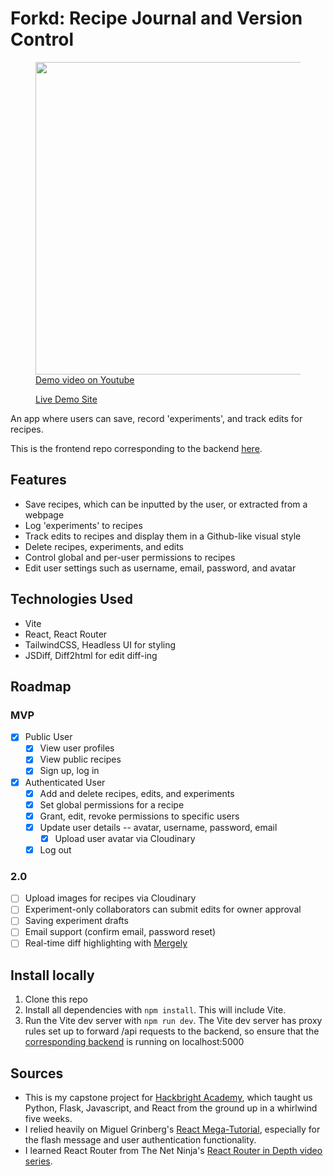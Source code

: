 # Forkd: Recipe Journal and Version Control


<figure>
<img src=".github/images/demo.gif" width="500" />
<a href="https://www.youtube.com/watch?v=ZVaxeGYfDWc">
<figcaption>Demo video on Youtube</figcaption>
</a>

<a href="http://3.14.77.97">Live Demo Site</a>
</figure>

An app where users can save, record 'experiments', and track edits for recipes.

This is the frontend repo corresponding to the backend [here](https://github.com/bianxm/forkd-backend).

## Features
- Save recipes, which can be inputted by the user, or extracted from a webpage
- Log 'experiments' to recipes
- Track edits to recipes and display them in a Github-like visual style
- Delete recipes, experiments, and edits
- Control global and per-user permissions to recipes
- Edit user settings such as username, email, password, and avatar

## Technologies Used
- Vite
- React, React Router
- TailwindCSS, Headless UI for styling
- JSDiff, Diff2html for edit diff-ing

## Roadmap
### MVP
- [x] Public User
  - [x] View user profiles
  - [x] View public recipes
  - [x] Sign up, log in
- [x] Authenticated User
  - [x] Add and delete recipes, edits, and experiments
  - [x] Set global permissions for a recipe
  - [x] Grant, edit, revoke permissions to specific users
  - [x] Update user details -- avatar, username, password, email
    - [x] Upload user avatar via Cloudinary 
  - [x] Log out
### 2.0
- [ ] Upload images for recipes via Cloudinary
- [ ] Experiment-only collaborators can submit edits for owner approval
- [ ] Saving experiment drafts
- [ ] Email support (confirm email, password reset)
- [ ] Real-time diff highlighting with [Mergely](https://www.mergely.com/)

## Install locally
1. Clone this repo
2. Install all dependencies with ```npm install```. This will include Vite. 
3. Run the Vite dev server with ```npm run dev```. The Vite dev server has proxy rules set up to forward /api requests to the backend, so ensure that the [corresponding backend](https://github.com/bianxm/forkd-frontend) is running on localhost:5000

## Sources
- This is my capstone project for [Hackbright Academy](https://hackbrightacademy.com/), which taught us Python, Flask, Javascript, and React from the ground up in a whirlwind five weeks. 
- I relied heavily on Miguel Grinberg's [React Mega-Tutorial](https://blog.miguelgrinberg.com/post/introducing-the-react-mega-tutorial), especially for the flash message and user authentication functionality.
- I learned React Router from The Net Ninja's [React Router in Depth video series](https://www.youtube.com/watch?v=OMQ2QARHPo0).